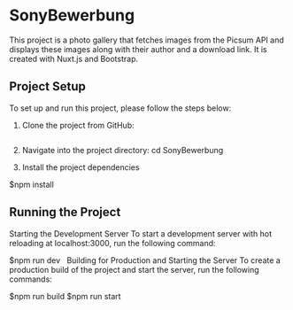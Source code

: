 # SonyBewerbung

This project is a photo gallery that fetches images from the Picsum API and displays these images along with their author and a download link. It is created with Nuxt.js and Bootstrap.

## Project Setup

To set up and run this project, please follow the steps below:

1. Clone the project from GitHub:

   ```bash $git clone https://github.com/yourusername/SonyBewerbung.git  
2. Navigate into the project directory: cd SonyBewerbung


3. Install the project dependencies

$npm install

## Running the Project

Starting the Development Server
To start a development server with hot reloading at localhost:3000, run the following command:

$npm run dev
  Building for Production and Starting the Server
To create a production build of the project and start the server, run the following commands:

$npm run build
$npm run start




